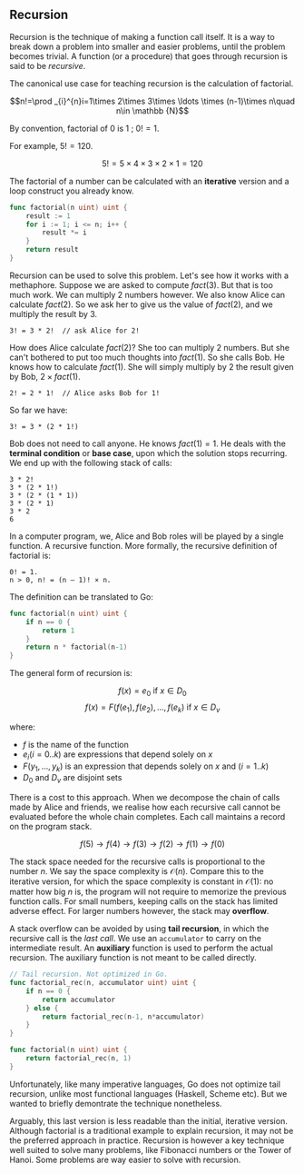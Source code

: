 ## Recursion

Recursion is the technique of making a function call itself. It is a way to break down a problem into smaller and easier problems, until the problem becomes trivial. A function (or a procedure) that goes through recursion is said to be _recursive_.

The canonical use case for teaching recursion is the calculation of factorial.

$$n!=\prod _{i}^{n}i=1\times 2\times 3\times \ldots \times (n-1)\times n\quad n\in \mathbb {N}$$

By convention, factorial of $0$ is $1$ ; $0! = 1$.

For example, $5! = 120$.

$$5! = 5\times 4\times 3\times 2\times 1 = 120$$

The factorial of a number can be calculated with an **iterative** version and a loop construct you already know.

```go
func factorial(n uint) uint {
    result := 1
    for i := 1; i <= n; i++ {
        result *= i
    }
    return result
}
```

Recursion can be used to solve this problem. Let's see how it works with a methaphore. Suppose we are asked to compute $fact(3)$. But that is too much work. We can multiply 2 numbers however. We also know Alice can calculate $fact(2)$. So we ask her to give us the value of $fact(2)$, and we multiply the result by $3$.

    3! = 3 * 2!  // ask Alice for 2!

How does Alice calculate $fact(2)$? She too can multiply 2 numbers. But she can't bothered to put too much thoughts into $fact(1)$. So she calls Bob. He knows how to calculate $fact(1)$. She will simply multiply by 2 the result given by Bob, $2 \times fact(1)$.

    2! = 2 * 1!  // Alice asks Bob for 1!

So far we have:

    3! = 3 * (2 * 1!)

Bob does not need to call anyone. He knows $fact(1) = 1$. He deals with the **terminal condition** or **base case**, upon which the solution stops recurring. We end up with the following stack of calls:

    3 * 2!
    3 * (2 * 1!)
    3 * (2 * (1 * 1))
    3 * (2 * 1)
    3 * 2
    6

In a computer program, we, Alice and Bob roles will be played by a single function. A recursive function. More formally, the recursive definition of factorial is:

    0! = 1.
    n > 0, n! = (n – 1)! × n.

The definition can be translated to Go:

```go
func factorial(n uint) uint {
    if n == 0 {
        return 1
    }
    return n * factorial(n-1)
}
```

The general form of recursion is:

$$f(x) = e_{0} \text{ if } x \in D_{0}$$
$$f(x) = F(f(e_{1}), f(e_{2}), ..., f(e_{k}) \text{ if } x \in D_{v}$$

where:

- $f$ is the name of the function
- $e_{i}(i=0..k)$ are expressions that depend solely on $x$
- $F(y_{1}, ..., y_{k})$ is an expression that depends solely on $x$ and $(i=1..k)$
- $D_{0}$ and $D_{v}$ are disjoint sets

There is a cost to this approach. When we decompose the chain of calls made by Alice and friends, we realise how each recursive call cannot be evaluated before the whole chain completes. Each call maintains a record on the program stack. 

$$f(5) \rightarrow f(4) \rightarrow f(3) \rightarrow f(2) \rightarrow f(1) \rightarrow f(0)$$

The stack space needed for the recursive calls is proportional to the number $n$. We say the space complexity is $\mathcal{O}(n)$. Compare this to the iterative version, for which the space complexity is constant in $\mathcal{O}(1)$: no matter how big $n$ is, the program will not require to memorize the previous function calls. For small numbers, keeping calls on the stack has limited adverse effect. For larger numbers however, the stack may **overflow**.

A stack overflow can be avoided by using **tail recursion**, in which the recursive call is the _last call_. We use an `accumulator` to carry on the intermediate result. An **auxiliary** function is used to perform the actual recursion. The auxiliary function is not meant to be called directly.

```go
// Tail recursion. Not optimized in Go.
func factorial_rec(n, accumulator uint) uint {
    if n == 0 {
        return accumulator
    } else {
        return factorial_rec(n-1, n*accumulator)
    }
}

func factorial(n uint) uint {
    return factorial_rec(n, 1)
}
```

Unfortunately, like many imperative languages, Go does not optimize tail recursion, unlike most functional languages (Haskell, Scheme etc). But we wanted to briefly demontrate the technique nonetheless.

Arguably, this last version is less readable than the initial, iterative version. Although factorial is a traditional example to explain recursion, it may not be the preferred approach in practice. Recursion is however a key technique well suited to solve many problems, like Fibonacci numbers or the Tower of Hanoi. Some problems are way easier to solve with recursion.
